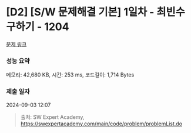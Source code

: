 # [D2] [S/W 문제해결 기본] 1일차 - 최빈수 구하기 - 1204 

[문제 링크](https://swexpertacademy.com/main/code/problem/problemDetail.do?contestProbId=AV13zo1KAAACFAYh) 

### 성능 요약

메모리: 42,680 KB, 시간: 253 ms, 코드길이: 1,714 Bytes

### 제출 일자

2024-09-03 12:07



> 출처: SW Expert Academy, https://swexpertacademy.com/main/code/problem/problemList.do
